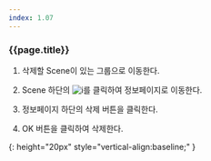 ```yaml
---
index: 1.07
---
```

### {{page.title}}

1. 삭제할 Scene이 있는 그룹으로 이동한다.

1. Scene 하단의 ![i][info]를 클릭하여 정보페이지로 이동한다.

1. 정보페이지 하단의 삭제 버튼을 클릭한다.

1. OK 버튼을 클릭하여 삭제한다.

[info]: {{site.baseurl}}/assets/info.png
{: height="20px" style="vertical-align:baseline;" }

